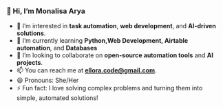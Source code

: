 ### 👋 Hi, I’m Monalisa Arya
- 👀 I’m interested in **task automation**, **web development**, and **AI-driven solutions**.
- 🌱 I’m currently learning **Python,Web Development, Airtable automation**, and **Databases**
- 💞️ I’m looking to collaborate on **open-source automation tools** and **AI projects**.
- 📫 You can reach me at **ellora.code@gmail.com**.
- 😄 Pronouns: She/Her
- ⚡ Fun fact: I love solving complex problems and turning them into simple, automated solutions!

<!---
ellora11/ellora11 is a ✨ special ✨ repository because its `README.md` (this file) appears on your GitHub profile.
You can click the Preview link to take a look at your changes.
--->
